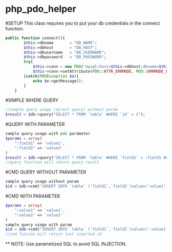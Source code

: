 ﻿# php_pdo_helper


#SETUP
This class requires you to put your db credentials in the connect function.

```php
public function connect(){
        $this->dbname       = "DB_NAME";
        $this->dbhost       = "DB_HOST";
        $this->dbusername   = "DB_USERNAME";
        $this->dbpassword   = "DB_PASSWORD";
        try{
            $this->conn = new PDO("mysql:host=$this->dbhost;dbname=$this->dbname;charset=utf8",$this->dbusername,$this->dbpassword);
            $this->conn->setAttribute(PDO::ATTR_ERRMODE, PDO::ERRMODE_EXCEPTION);
        }catch(PDOException $e){
            echo $e->getMessage();
        }
    }
```

#SIMPLE WHERE QUERY
```php
//sample query usage (direct query) without param
$result = $db->query("SELECT * FROM `table` WHERE `id` = 1");
```
#QUERY WITH PARAMETER
```php
sample query usage with pdo parameter
$params = array(
	":field1" => 'value1',
	":field2" => 'value2'
)
$result = $db->query("SELECT * FROM `table` WHERE `field1` = :field1 AND `field2` = :field2",$params)
//query function will return query result
```

#CMD QUERY WITHOUT PARAMETER
```php
sample query usage without param
$id = $db->cmd("INSERT INTO `table` (`field1`,`field2`)values('value1','value2')");
```

#CMD WITH PARAMETER
```php
$params = array(
	":value1" => 'value1',
	":value2" => 'value2'
)
sample query usage with param
$id = $db->cmd("INSERT INTO `table` (`field1`,`field2`)values(':value1',':value2')",$params);
//cmd funcion will return last inserted id
```

** NOTE: Use parametized SQL to avoid SQL INJECTION.



